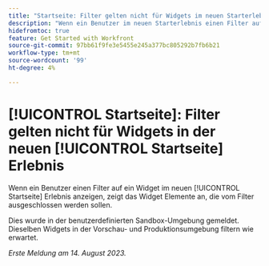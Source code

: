 ```yaml
---
title: "Startseite: Filter gelten nicht für Widgets im neuen Starterlebnis"
description: "Wenn ein Benutzer im neuen Starterlebnis einen Filter auf ein Widget anwendet, zeigt das Widget Elemente an, die vom Filter ausgeschlossen werden sollen."
hidefromtoc: true
feature: Get Started with Workfront
source-git-commit: 97bb61f9fe3e5455e245a377bc805292b7fb6b21
workflow-type: tm+mt
source-wordcount: '99'
ht-degree: 4%

---
```



# [!UICONTROL Startseite]: Filter gelten nicht für Widgets in der neuen [!UICONTROL Startseite] Erlebnis

Wenn ein Benutzer einen Filter auf ein Widget im neuen [!UICONTROL Startseite] Erlebnis anzeigen, zeigt das Widget Elemente an, die vom Filter ausgeschlossen werden sollen.

Dies wurde in der benutzerdefinierten Sandbox-Umgebung gemeldet. Dieselben Widgets in der Vorschau- und Produktionsumgebung filtern wie erwartet.

_Erste Meldung am 14. August 2023._

